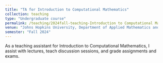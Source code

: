 ```yaml
---
title: "TA for Introduction to Computational Mathematics"
collection: teaching
type: "Undergraduate course"
permalink: /teaching/2024fall-teaching-Introduction to Computational Mathematics
venue: "Johns Hopkins University, Department of Applied Mathematics and Statistics"
semester: "Fall 2024"
---
```


As a teaching assistant for Introduction to Computational Mathematics, I assist with lectures, teach discussion sessions, and grade assignments and exams. 
